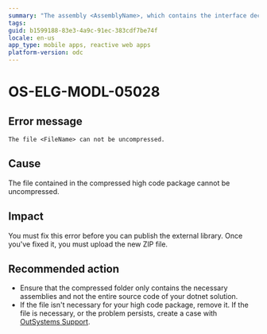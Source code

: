 ```yaml
---
summary: "The assembly <AssemblyName>, which contains the interface decorated with the OSInterface attribute, is not located in the root directory of the zip file."
tags:
guid: b1599188-83e3-4a9c-91ec-383cdf7be74f
locale: en-us
app_type: mobile apps, reactive web apps
platform-version: odc
---
```


# OS-ELG-MODL-05028

## Error message

`The file <FileName> can not be uncompressed.`

## Cause

The file contained in the compressed high code package cannot be uncompressed.

## Impact

You must fix this error before you can publish the external library. Once you've fixed it, you must upload the new ZIP file.

## Recommended action

* Ensure that the compressed folder only contains the necessary assemblies and not the entire source code of your dotnet solution.
* If the file isn't necessary for your high code package, remove it. If the file is necessary, or the problem persists, create a case with [OutSystems Support](https://www.outsystems.com/support/portal/open-support-case?ErrorCode=OS-ELG-MODL-05028).
